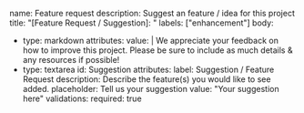 name: Feature request
description: Suggest an feature / idea for this project
title: "[Feature Request / Suggestion]: "
labels: ["enhancement"]
body:

- type: markdown
  attributes:
  value: |
  We appreciate your feedback on how to improve this project. Please be sure to include as much details & any resources if possible!
- type: textarea
  id: Suggestion
  attributes:
  label: Suggestion / Feature Request
  description: Describe the feature(s) you would like to see added.
  placeholder: Tell us your suggestion
  value: "Your suggestion here"
  validations:
  required: true
